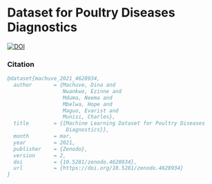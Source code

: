 # Dataset for Poultry Diseases Diagnostics

[![DOI](https://zenodo.org/badge/DOI/10.5281/zenodo.4628934.svg)](https://doi.org/10.5281/zenodo.4628934)

### Citation

```bibtex
@dataset{machuve_2021_4628934,
  author       = {Machuve, Dina and
                  Nwankwo, Ezinne and
                  Mduma, Neema and
                  Mbelwa, Hope and
                  Maguo, Evarist and
                  Munisi, Charles},
  title        = {{Machine Learning Dataset for Poultry Diseases
                   Diagnostics}},
  month        = mar,
  year         = 2021,
  publisher    = {Zenodo},
  version      = 2,
  doi          = {10.5281/zenodo.4628934},
  url          = {https://doi.org/10.5281/zenodo.4628934}
}
```
